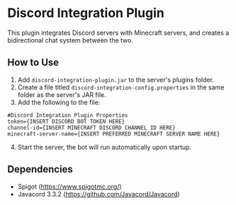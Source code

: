 # Discord Integration Plugin
This plugin integrates Discord servers with Minecraft servers, and creates a bidirectional chat system between the two.

## How to Use
1. Add `discord-integration-plugin.jar` to the server's plugins folder.
2. Create a file titled `discord-integration-config.properties` in the same folder as the server's JAR file.
3. Add the following to the file:
```
#Discord Integration Plugin Properties
token={INSERT DISCORD BOT TOKEN HERE}
channel-id={INSERT MINECRAFT DISCORD CHANNEL ID HERE}
minecraft-server-name={INSERT PREFERRED MINECRAFT SERVER NAME HERE}
```
4. Start the server, the bot will run automatically upon startup.

## Dependencies
- Spigot (https://www.spigotmc.org/)
- Javacord 3.3.2 (https://github.com/Javacord/Javacord)

